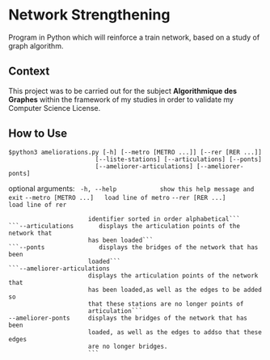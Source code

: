 # Network Strengthening
Program in Python which will reinforce a train network, based on a study of graph algorithm.

## Context
This project was to be carried out for the subject **Algorithmique des Graphes** within the framework of my studies in order to validate my Computer Science License. 

## How to Use
```
$python3 ameliorations.py [-h] [--metro [METRO ...]] [--rer [RER ...]]
                        [--liste-stations] [--articulations] [--ponts]
                        [--ameliorer-articulations] [--ameliorer-ponts]
```
optional arguments:
 ``` -h, --help            show this help message and exit```
  ```--metro [METRO ...]   load line of metro```
  ```--rer [RER ...]       load line of rer```  
  ```--liste-stations      displays the list of network stations with their
                        identifier sorted in order alphabetical```
  ```--articulations       displays the articulation points of the network that
                        has been loaded```
  ```--ponts               displays the bridges of the network that has been
                        loaded```
  ```--ameliorer-articulations
                        displays the articulation points of the network that
                        has been loaded,as well as the edges to be added so
                        that these stations are no longer points of
                        articulation```
  --ameliorer-ponts     displays the bridges of the network that has been
                        loaded, as well as the edges to addso that these edges
                        are no longer bridges.
                        ```


